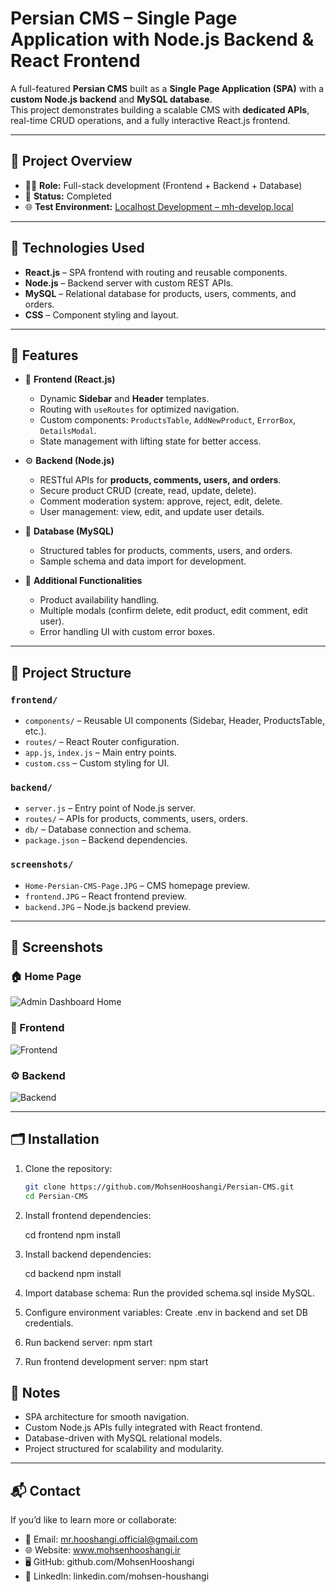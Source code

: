 # Persian CMS – Single Page Application with Node.js Backend & React Frontend

A full-featured **Persian CMS** built as a **Single Page Application (SPA)** with a **custom Node.js backend** and **MySQL database**.  
This project demonstrates building a scalable CMS with **dedicated APIs**, real-time CRUD operations, and a fully interactive React.js frontend.

---

## 🔧 Project Overview

- 👨‍💻 **Role:** Full-stack development (Frontend + Backend + Database)  
- 📅 **Status:** Completed  
- 🌐 **Test Environment:** [Localhost Development – mh-develop.local](http://mh-develop.local)  

---

## 🧰 Technologies Used

- **React.js** – SPA frontend with routing and reusable components.  
- **Node.js** – Backend server with custom REST APIs.  
- **MySQL** – Relational database for products, users, comments, and orders.  
- **CSS** – Component styling and layout.  

---

## 🧠 Features

- 🎨 **Frontend (React.js)**  
  - Dynamic **Sidebar** and **Header** templates.  
  - Routing with `useRoutes` for optimized navigation.  
  - Custom components: `ProductsTable`, `AddNewProduct`, `ErrorBox`, `DetailsModal`.  
  - State management with lifting state for better access.  

- ⚙️ **Backend (Node.js)**  
  - RESTful APIs for **products, comments, users, and orders**.  
  - Secure product CRUD (create, read, update, delete).  
  - Comment moderation system: approve, reject, edit, delete.  
  - User management: view, edit, and update user details.  

- 💾 **Database (MySQL)**  
  - Structured tables for products, comments, users, and orders.  
  - Sample schema and data import for development.  

- 🔐 **Additional Functionalities**  
  - Product availability handling.  
  - Multiple modals (confirm delete, edit product, edit comment, edit user).  
  - Error handling UI with custom error boxes.  

---

## 📂 Project Structure

### **`frontend/`**  
- `components/` – Reusable UI components (Sidebar, Header, ProductsTable, etc.).  
- `routes/` – React Router configuration.  
- `app.js`, `index.js` – Main entry points.  
- `custom.css` – Custom styling for UI.  

### **`backend/`**  
- `server.js` – Entry point of Node.js server.  
- `routes/` – APIs for products, comments, users, orders.  
- `db/` – Database connection and schema.  
- `package.json` – Backend dependencies.  

### **`screenshots/`**  
- `Home-Persian-CMS-Page.JPG` – CMS homepage preview.  
- `frontend.JPG` – React frontend preview.  
- `backend.JPG` – Node.js backend preview.  

---

## 📸 Screenshots

### 🏠 Home Page
![Admin Dashboard Home](./screenshots/Home-Persian-CMS-Page.JPG)

### 🎨 Frontend
![Frontend](./screenshots/frontend.JPG)

### ⚙️ Backend
![Backend](./screenshots/backend.JPG)

---

## 🗂️ Installation

1. Clone the repository:  
   ```bash
   git clone https://github.com/MohsenHooshangi/Persian-CMS.git
   cd Persian-CMS

2. Install frontend dependencies:

    cd frontend
    npm install

3. Install backend dependencies:

    cd backend
    npm install

4. Import database schema:
    Run the provided schema.sql inside MySQL.

5. Configure environment variables:
    Create .env in backend and set DB credentials.

6. Run backend server:
    npm start

7. Run frontend development server:
    npm start


## 📌 Notes

- SPA architecture for smooth navigation.
- Custom Node.js APIs fully integrated with React frontend.
- Database-driven with MySQL relational models.
- Project structured for scalability and modularity.

---

## 📬 Contact

If you’d like to learn more or collaborate:

- 📧 Email: mr.hooshangi.official@gmail.com
- 🌐 Website: www.mohsenhooshangi.ir
- 🖥️ GitHub: github.com/MohsenHooshangi
- 💼 LinkedIn: linkedin.com/mohsen-houshangi